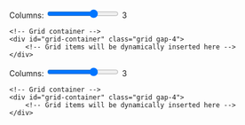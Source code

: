 <div class="container mx-auto px-4">
    <!-- Simple controls -->
    <div class="bg-white p-4 rounded-lg shadow mb-4 flex items-center gap-4">
        <label for="columns" class="font-medium whitespace-nowrap">Columns:</label>
        <input type="range" id="columns" min="1" max="4" value="3" class="flex-grow">
        <span id="columns-value" class="font-medium">3</span>
    </div>
    
    <!-- Grid container -->
    <div id="grid-container" class="grid gap-4">
        <!-- Grid items will be dynamically inserted here -->
    </div>
</div>

<style>
/* GitHub Pagesのデフォルトマージンをオーバーライド */
.markdown-body {
    max-width: none !important;
    margin: 0 !important;
    padding: 0 !important;
}
.molecule-viewer {
    position: relative;
    width: 100%;
    height: 100%;
    background-color: #ffffff;
}
/* Molstar specific overrides */
.msp-plugin {
    position: relative !important;
    height: 100%;
}
.msp-plugin-content {
    position: relative !important;
    height: 100%;
}
.msp-viewport {
    position: relative !important;
    height: 100% !important;
}
</style>

<div class="mx-2"> <!-- container クラスを削除し、最小限のマージンを設定 -->
    <!-- Simple controls -->
    <div class="bg-white p-4 rounded-lg shadow mb-4 flex items-center gap-4">
        <label for="columns" class="font-medium whitespace-nowrap">Columns:</label>
        <input type="range" id="columns" min="1" max="4" value="3" class="flex-grow">
        <span id="columns-value" class="font-medium">3</span>
    </div>
    
    <!-- Grid container -->
    <div id="grid-container" class="grid gap-4">
        <!-- Grid items will be dynamically inserted here -->
    </div>
</div>

<script src="https://cdn.tailwindcss.com"></script>
<script src="https://cdn.jsdelivr.net/npm/molstar@latest/build/viewer/molstar.js"></script>
<link rel="stylesheet" type="text/css" href="https://cdn.jsdelivr.net/npm/molstar@latest/build/viewer/molstar.css" />

<script>
// サイズ計算関数を修正
function calculateViewerSize(columns) {
    // ウィンドウの幅から直接計算
    const windowWidth = window.innerWidth;
    // 最小マージンのみを考慮（両側2px = 4px）
    const gap = 16; // gap-4 = 1rem = 16px
    const padding = 8; // 両側合わせて8px
    const availableWidth = windowWidth - (padding * columns) - (gap * (columns - 1)) - 4; // 4pxはページマージン
    const size = Math.floor(availableWidth / columns);
    
    // サイズの制限を追加
    const minSize = 200;
    const maxSize = 500;
    return Math.max(minSize, Math.min(size, maxSize));
}

// 分子構造のデータ
const structures = [
    {
        id: 'viewer1',
        name: 'Satellite tobacco necrosis virus (2buk)',
        url: 'https://files.rcsb.org/download/2BUK.pdb',
        format: 'pdb',
        mvsj: 'https://raw.githubusercontent.com/Sakura-Book/molstar_test/main/mvsj_files/T_1/Unclassified/Albetovirus/2buk.mvsj'
    },
    {
        id: 'viewer2',
        name: 'STNV coat protein (4v4m)',
        url: 'https://files.rcsb.org/download/4V4M.cif',
        format: 'mmcif',
        mvsj: 'https://raw.githubusercontent.com/Sakura-Book/molstar_test/main/mvsj_files/T_1/Unclassified/Albetovirus/4v4m.mvsj'
    },
    {
        id: 'viewer3',
        name: 'Faba bean necrotic stunt virus (6s44)',
        url: 'https://files.rcsb.org/download/6S44.pdb',
        format: 'pdb',
        mvsj: 'https://raw.githubusercontent.com/Sakura-Book/molstar_test/main/mvsj_files/T_1/Nanoviridae/Nanovirus/6s44.mvsj'
    },
    {
        id: 'viewer4',
        name: 'Model of Haliangium ochraceum encapsulin (7odw)',
        url: 'https://files.rcsb.org/download/7ODW.pdb',
        format: 'pdb',
        mvsj: 'https://raw.githubusercontent.com/Sakura-Book/molstar_test/main/mvsj_files/T_1/Nanoparticles/Nanoparticles/7odw.mvsj'
    },
    {
        id: 'viewer5',
        name: 'Porcine circovirus 2 (3r0r)',
        url: 'https://files.rcsb.org/download/3R0R.pdb',
        format: 'pdb', 
        mvsj: 'https://raw.githubusercontent.com/Sakura-Book/molstar_test/main/mvsj_files/T_1/Circoviridae/Circovirus/3r0r.mvsj'
    },
    {
        id: 'viewer6',
        name: 'PCV2-like particle (5zju)',
        url: 'https://files.rcsb.org/download/5ZJU.pdb',
        format: 'pdb',
        snapshot: 'https://raw.githubusercontent.com/matsunagalab/capsid_view/main/5zju.molj', 
        mvsj: 'https://raw.githubusercontent.com/Sakura-Book/molstar_test/main/mvsj_files/T_1/Circoviridae/Circovirus/5zju.mvsj'
    },
    {
        id: 'viewer7',
        name: 'Satellite panicum mosaic virus (1stm)',
        url: 'https://files.rcsb.org/download/1STM.pdb',
        format: 'pdb', 
        mvsj: 'https://raw.githubusercontent.com/Sakura-Book/molstar_test/main/mvsj_files/T_1/Unclassified/Papanivirus/1stm.mvsj'
    },
    {
        id: 'viewer8',
        name: 'Sesbania mosaic virus deletion mutant (1vb4)',
        url: 'https://files.rcsb.org/download/1VB4.pdb',
        format: 'pdb',
        mvsj: 'https://raw.githubusercontent.com/Sakura-Book/molstar_test/main/mvsj_files/T_1/Solemoviridae/Sobemovirus/1vb4.mvsj'
    },
    {
        id: 'viewer9',
        name: 'L-A virus (1m1c)',
        url: 'https://files.rcsb.org/download/1M1C.pdb',
        format: 'pdb'
    },
    {
        id: 'viewer10',
        name: 'Tobacco mosaic virus (6r7m)',
        url: 'https://files.rcsb.org/download/6R7M.pdb',
        format: 'pdb'
    },
    {
        id: 'viewer11',
        name: 'Chymotrypsin inhibitor (2m99)',
        url: 'https://files.rcsb.org/download/2M99.pdb',
        format: 'pdb'
    }
];

// ビューアのサイズを計算する関数
function calculateViewerSize(columns) {
    // コンテナの幅から1グリッドの幅を計算
    const container = document.querySelector('.container');
    const containerWidth = container.clientWidth;
    // パディングとギャップを考慮してグリッドサイズを計算
    const gap = 16; // gap-4 = 1rem = 16px
    const padding = 32; // p-4 = 1rem padding on each side = 32px total
    const availableWidth = containerWidth - (padding * columns) - (gap * (columns - 1));
    const size = Math.floor(availableWidth / columns);
    
    // サイズの制限を追加
    const minSize = 200;
    const maxSize = 500;
    return Math.max(minSize, Math.min(size, maxSize));
}

// グリッドアイテムを生成する関数
function createGridItem(structure, size) {
    //const molstarUrl = `https://molstar.org/viewer/?pdb=${structure.name}&preset=default&collapse-left-panel=1`;//
    const molstarUrl = `https://molstar.org/viewer/?mvs-format=mvsj&mvs-url=${structure.mvsj}&collapse-left-panel=1`;    
    return `
        <div class="bg-white p-4 rounded-lg shadow">
            <h2 class="text-lg font-semibold mb-2">
                <a href="${molstarUrl}" target="_blank" class="text-blue-600 hover:text-blue-800 hover:underline">
                    ${structure.name}
                </a>
            </h2>
            <div id="${structure.id}" style="width: 100%; height: ${size}px;"></div>
        </div>
    `;
}

// Molstarビューアのオプション
const viewerOptions = {
    layoutIsExpanded: false,
    layoutShowControls: false,
    layoutShowRemoteState: false,
    layoutShowSequence: false,
    layoutShowLog: false,
    layoutShowLeftPanel: false,
    layoutShowStructureSourceControls: false,
    viewportShowAnimation: false,
    viewportShowExpand: false,
    viewportShowSelectionMode: false,
    viewportShowTrajectoryControls: false,
    canvas3d: {
        antialiasing: true,
        backgroundColor: { r: 255, g: 255, b: 255, a: 1 }
    }
};

// プラグインの状態を追跡
const viewers = new Map();

// グリッドを更新する関数
async function updateGrid() {
    const gridContainer = document.getElementById('grid-container');
    const columns = document.getElementById('columns').value;
    document.getElementById('columns-value').textContent = columns;

    const viewerSize = calculateViewerSize(columns);

    viewers.forEach(viewer => {
        if (viewer && viewer.plugin) {
            viewer.plugin.dispose();
        }
    });
    viewers.clear();

    gridContainer.className = `grid gap-4 grid-cols-${columns}`;
    gridContainer.innerHTML = structures.map(structure => 
        createGridItem(structure, viewerSize)
    ).join('');

    // molstarビューアを初期化
    for (const structure of structures) {
        try {
            const viewer = await molstar.Viewer.create(
                structure.id,
                { ...viewerOptions, canvas3d: { ...viewerOptions.canvas3d } }
            );
            
            viewers.set(structure.id, viewer);
            
            try {
                // スナップショットを読み込む
                await viewer.loadSnapshotFromUrl(structure.snapshot, 'molj');//
                //await viewer.loadMvsFromUrl(structure.mvsj, 'mvsj')
            } catch (snapshotError) {
                console.warn(`Snapshot load failed for ${structure.name}, falling back to default structure:`, snapshotError);
                // スナップショットのロードに失敗した場合、通常の構造読み込みにフォールバック
                // await viewer.loadStructureFromUrl(structure.url, structure.format)
                //     .then(() => {
                //         const plugin = viewer.plugin;
                //         const state = plugin.state.data;
                //         const update = state.build()
                //             .update(state.select('structure-representation'), (old) => {
                //                 return {
                //                     ...old,
                //                     type: 'cartoon',
                //                     color: 'chain-id'
                //                 };
                //             });
                //         plugin.runTask(plugin.state.updateTree(update));
                //     });
            }
        } catch (error) {
            console.error(`Error initializing viewer for ${structure.name}:`, error);
        }
    }
}

// ウィンドウリサイズ時にグリッドを更新
let resizeTimeout;
window.addEventListener('resize', () => {
    clearTimeout(resizeTimeout);
    resizeTimeout = setTimeout(updateGrid, 100);
});

// スライダーの変更イベントを監視
document.getElementById('columns').addEventListener('input', updateGrid);

// 初期表示
document.addEventListener('DOMContentLoaded', () => {
    updateGrid();
});

// ページ遷移時にビューアを破棄
window.addEventListener('beforeunload', () => {
    viewers.forEach(viewer => {
        if (viewer && viewer.plugin) {
            viewer.plugin.dispose();
        }
    });
});
</script>
